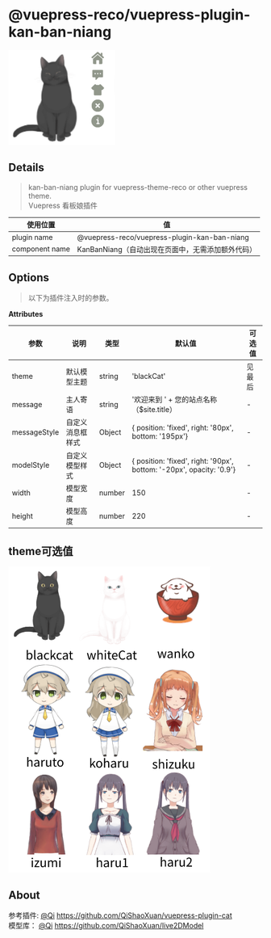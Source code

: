 # @vuepress-reco/vuepress-plugin-kan-ban-niang

![demo.png](./images/demo.png)

## Details

> kan-ban-niang plugin for vuepress-theme-reco or other vuepress theme.  
> Vuepress 看板娘插件

|使用位置|值|
|-|-|
|plugin name|@vuepress-reco/vuepress-plugin-kan-ban-niang|
|component name|KanBanNiang（自动出现在页面中，无需添加额外代码）|

## Options

> 以下为插件注入时的参数。

**Attributes**

|参数|说明|类型|默认值|可选值|
|-|-|-|-|-|
|theme|默认模型主题|string|'blackCat'|见最后|
|message|主人寄语|string|'欢迎来到 ' + 您的站点名称（$site.title）|-|
|messageStyle|自定义消息框样式|Object|{ position: 'fixed', right: '80px', bottom: '195px'}|-|
|modelStyle|自定义模型样式|Object|{ position: 'fixed', right: '90px', bottom: '-20px', opacity: '0.9'}|-|
|width|模型宽度|number|150|-|
|height|模型高度|number|220|-|

## theme可选值

![themes.png](./images/themes.png)

## About

参考插件: [@Qi](https://github.com/QiShaoXuan) https://github.com/QiShaoXuan/vuepress-plugin-cat  
模型库： [@Qi](https://github.com/QiShaoXuan) https://github.com/QiShaoXuan/live2DModel


